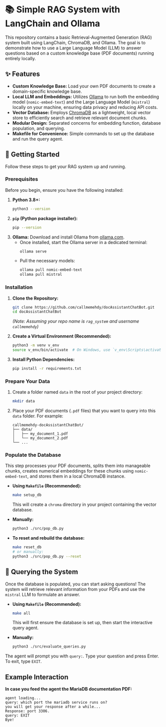 # 📚 Simple RAG System with LangChain and Ollama

This repository contains a basic Retrieval-Augmented Generation (RAG) system built using LangChain, ChromaDB, and Ollama. The goal is to demonstrate how to use a Large Language Model (LLM) to answer questions based on a custom knowledge base (PDF documents) running entirely locally.

## ✨ Features

*   **Custom Knowledge Base:** Load your own PDF documents to create a domain-specific knowledge base.
*   **Local LLM and Embeddings:** Utilizes [Ollama](https://ollama.com/) to run both the embedding model (`nomic-embed-text`) and the Large Language Model (`mistral`) locally on your machine, ensuring data privacy and reducing API costs.
*   **Vector Database:** Employs [ChromaDB](https://www.trychroma.com/) as a lightweight, local vector store to efficiently search and retrieve relevant document chunks.
*   **Modular Design:** Separated concerns for embedding function, database population, and querying.
*   **Makefile for Convenience:** Simple commands to set up the database and run the query agent.

## 🚀 Getting Started

Follow these steps to get your RAG system up and running.

### Prerequisites

Before you begin, ensure you have the following installed:

1.  **Python 3.8+:**
    ```bash
    python3 --version
    ```
2.  **`pip` (Python package installer):**
    ```bash
    pip --version
    ```
3.  **Ollama:** Download and install Ollama from [ollama.com](https://ollama.com/).
    *   Once installed, start the Ollama server in a dedicated terminal:
        ```bash
        ollama serve
        ```
    *   Pull the necessary models:
        ```bash
        ollama pull nomic-embed-text
        ollama pull mistral
        ```

### Installation

1.  **Clone the Repository:**
    ```bash
    git clone https://github.com/callmemehdy/docAssistantChatBot.git
    cd docAssistantChatBot
    ```
    *(Note: Assuming your repo name is `rag_system` and username `callmemehdy`)*

2.  **Create a Virtual Environment (Recommended):**
    ```bash
    python3 -m venv v_env
    source v_env/bin/activate  # On Windows, use `v_env\Scripts\activate`
    ```

3.  **Install Python Dependencies:**
    ```bash
    pip install -r requirements.txt
    ```

### Prepare Your Data

1.  Create a folder named `data` in the root of your project directory:
    ```bash
    mkdir data
    ```
2.  Place your PDF documents (`.pdf` files) that you want to query into this `data` folder. For example:
    ```
    callmemehdy-docAssistantChatBot/
    ├── data/
    │   ├── my_document_1.pdf
    │   └── my_document_2.pdf
    └── ...
    ```

### Populate the Database

This step processes your PDF documents, splits them into manageable chunks, creates numerical embeddings for these chunks using `nomic-embed-text`, and stores them in a local ChromaDB instance.

*   **Using `Makefile` (Recommended):**
    ```bash
    make setup_db
    ```
    This will create a `chroma` directory in your project containing the vector database.

*   **Manually:**
    ```bash
    python3 ./src/pop_db.py
    ```

*   **To reset and rebuild the database:**
    ```bash
    make reset_db
    # or manually:
    python3 ./src/pop_db.py --reset
    ```

## 💬 Querying the System

Once the database is populated, you can start asking questions! The system will retrieve relevant information from your PDFs and use the `mistral` LLM to formulate an answer.

*   **Using `Makefile` (Recommended):**
    ```bash
    make all
    ```
    This will first ensure the database is set up, then start the interactive query agent.

*   **Manually:**
    ```bash
    python3 ./src/evaluate_queries.py
    ```

The agent will prompt you with `query:`. Type your question and press Enter. To exit, type `EXIT`.

## Example Interaction

**In case you feed the agent the MariaDB documentation PDF:**

```text
agent loading...
query: which port the mariadb service runs on?
you will get your response after a while...
Response: port 3306.
query: EXIT
Bye!
```
